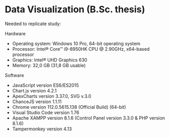 # Data Visualization (B.Sc. thesis)

Needed to replicate study:

Hardware
* Operating system:	Windows 10 Pro, 64-bit operating system
* Processor:	Intel® Core™ i9-8950HK CPU @ 2.90GHz, x64-based processor
* Graphics:	Intel® UHD Graphics 630
* Memory:	32,0 GB (31,8 GB usable)

Software
* JavaScript version ES6/ES2015
* Chart.js version 4.2.1
* ApexCharts version	3.37.0, SVG v.3.0
* ChanceJS	version 1.1.11
* Chrome version 112.0.5615.138 (Official Build) (64-bit)
* Visual Studio Code	version 1.76
* Apache XAMPP	version 8.1.6 (Control Panel version 3.3.0 & PHP version 8.1.6)
* Tampermonkey	version 4.13
